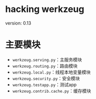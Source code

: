 # hacking werkzeug

version: 0.13

# 主要模块

- `werkzeug.serving.py`：主服务模块
- `werkzeug.routing.py`：路由模块
- `werkzeug.local.py`：线程本地变量模块
- `werkzeug.security.py`：安全模块
- `werkzeug.testapp.py`：测试app
- `werkzeug.contrib.cache.py`：缓存模块
